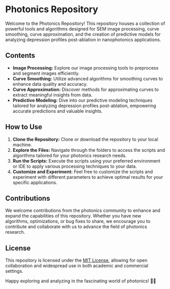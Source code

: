 # Photonics Repository

Welcome to the Photonics Repository! This repository houses a collection of powerful tools and algorithms designed for SEM image processing, curve smoothing, curve approximation, and the creation of predictive models for analyzing depression profiles post-ablation in nanophotonics applications.

## Contents

- **Image Processing:** Explore our image processing tools to preprocess and segment images efficiently.
- **Curve Smoothing:** Utilize advanced algorithms for smoothing curves to enhance data quality and accuracy.
- **Curve Approximation:** Discover methods for approximating curves to extract meaningful insights from data.
- **Predictive Modeling:** Dive into our predictive modeling techniques tailored for analyzing depression profiles post-ablation, empowering accurate predictions and valuable insights.

## How to Use

1. **Clone the Repository:** Clone or download the repository to your local machine.
2. **Explore the Files:** Navigate through the folders to access the scripts and algorithms tailored for your photonics research needs.
3. **Run the Scripts:** Execute the scripts using your preferred environment or IDE to apply various processing techniques to your data.
4. **Customize and Experiment:** Feel free to customize the scripts and experiment with different parameters to achieve optimal results for your specific applications.

## Contributions

We welcome contributions from the photonics community to enhance and expand the capabilities of this repository. Whether you have new algorithms, optimizations, or bug fixes to share, we encourage you to contribute and collaborate with us to advance the field of photonics research.

## License

This repository is licensed under the [MIT License](LICENSE), allowing for open collaboration and widespread use in both academic and commercial settings.

Happy exploring and analyzing in the fascinating world of photonics! 🌟✨

